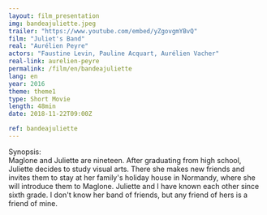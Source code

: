 ```yaml
---
layout: film_presentation
img: bandeajuliette.jpeg
trailer: "https://www.youtube.com/embed/yZgovgmYBvQ"
film: "Juliet's Band"
real: "Aurélien Peyre"
actors: "Faustine Levin, Pauline Acquart, Aurélien Vacher"
real-link: aurelien-peyre
permalink: /film/en/bandeajuliette
lang: en
year: 2016
theme: theme1
type: Short Movie
length: 48min
date: 2018-11-22T09:00Z

ref: bandeajuliette
---
```



<span class="name"> Synopsis:</span> <br/>
<span class="resumefilm"> Maglone and Juliette are nineteen. After graduating from high school, Juliette decides to study visual arts. There she makes new friends and invites them to stay at her family's holiday house in Normandy, where she will introduce them to Maglone. Juliette and I have known each other since sixth grade. I don't know her band of friends, but any friend of hers is a friend of mine. </span>
